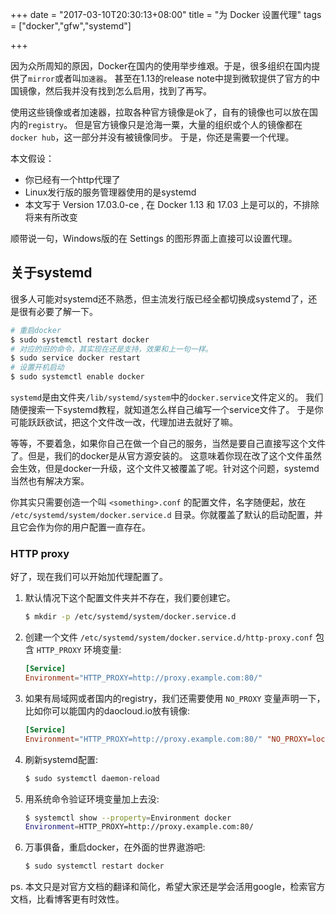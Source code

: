 
+++
date = "2017-03-10T20:30:13+08:00"
title = "为 Docker 设置代理"
tags = ["docker","gfw","systemd"]

+++

因为众所周知的原因，Docker在国内的使用举步维艰。于是，很多组织在国内提供了`mirror`或者叫`加速器`。
甚至在1.13的release note中提到微软提供了官方的中国镜像，然后我并没有找到怎么启用，找到了再写。

使用这些镜像或者加速器，拉取各种官方镜像是ok了，自有的镜像也可以放在国内的`registry`。
但是官方镜像只是沧海一粟，大量的组织或个人的镜像都在`docker hub`，这一部分并没有被镜像同步。
于是，你还是需要一个代理。

本文假设：

* 你已经有一个http代理了
* Linux发行版的服务管理器使用的是systemd
* 本文写于 Version 17.03.0-ce , 在 Docker 1.13 和 17.03 上是可以的，不排除将来有所改变

顺带说一句，Windows版的在 Settings 的图形界面上直接可以设置代理。

## 关于systemd

很多人可能对systemd还不熟悉，但主流发行版已经全都切换成systemd了，还是很有必要了解一下。

```bash
# 重启docker
$ sudo systemctl restart docker
# 对应的旧的命令，其实现在还是支持，效果和上一句一样。
$ sudo service docker restart
# 设置开机启动
$ sudo systemctl enable docker
```

`systemd`是由文件夹`/lib/systemd/system`中的`docker.service`文件定义的。
我们随便搜索一下systemd教程，就知道怎么样自己编写一个service文件了。
于是你可能跃跃欲试，把这个文件改一改，代理加进去就好了嘛。

等等，不要着急，如果你自己在做一个自己的服务，当然是要自己直接写这个文件了。但是，我们的docker是从官方源安装的。
这意味着你现在改了这个文件虽然会生效，但是docker一升级，这个文件又被覆盖了呢。针对这个问题，systemd当然也有解决方案。

你其实只需要创造一个叫 `<something>.conf` 的配置文件，名字随便起，放在
`/etc/systemd/system/docker.service.d` 目录。你就覆盖了默认的启动配置，并且它会作为你的用户配置一直存在。


### HTTP proxy

好了，现在我们可以开始加代理配置了。

1.  默认情况下这个配置文件夹并不存在，我们要创建它。

    ```bash
    $ mkdir -p /etc/systemd/system/docker.service.d
    ```

2.  创建一个文件 `/etc/systemd/system/docker.service.d/http-proxy.conf`
    包含 `HTTP_PROXY` 环境变量:

    ```conf
    [Service]
    Environment="HTTP_PROXY=http://proxy.example.com:80/"
    ```

3.  如果有局域网或者国内的registry，我们还需要使用 `NO_PROXY` 变量声明一下，比如你可以能国内的daocloud.io放有镜像:

    ```conf
    [Service]
    Environment="HTTP_PROXY=http://proxy.example.com:80/" "NO_PROXY=localhost,127.0.0.1,daocloud.io"
    ```

4.  刷新systemd配置:

    ```bash
    $ sudo systemctl daemon-reload
    ```

5.  用系统命令验证环境变量加上去没:

    ```bash
    $ systemctl show --property=Environment docker
    Environment=HTTP_PROXY=http://proxy.example.com:80/
    ```
6.  万事俱备，重启docker，在外面的世界遨游吧:

    ```bash
    $ sudo systemctl restart docker
    ```

ps. 本文只是对官方文档的翻译和简化，希望大家还是学会活用google，检索官方文档，比看博客更有时效性。